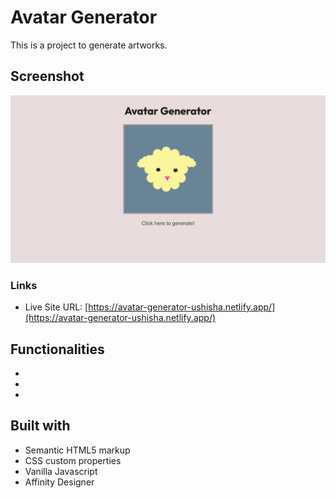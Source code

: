 # Avatar Generator

This is a project to generate artworks.

## Screenshot

![](images/screenshot.png)

### Links

- Live Site URL: [https://avatar-generator-ushisha.netlify.app/](https://avatar-generator-ushisha.netlify.app/)

## Functionalities

-
-
-

## Built with

- Semantic HTML5 markup
- CSS custom properties
- Vanilla Javascript
- Affinity Designer

```JS

```
